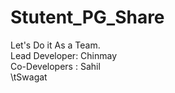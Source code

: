 # Stutent_PG_Share
Let's Do it As a Team.
<br>
Lead Developer: Chinmay<br>
Co-Developers : Sahil<br>\tSwagat
